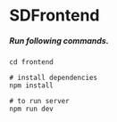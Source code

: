 # SDFrontend
##### Run following commands.
```
cd frontend

# install dependencies
npm install

# to run server
npm run dev
```
